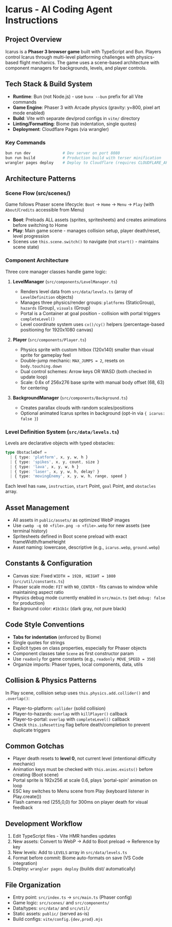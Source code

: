 # Icarus - AI Coding Agent Instructions

## Project Overview
Icarus is a **Phaser 3 browser game** built with TypeScript and Bun. Players control Icarus through multi-level platforming challenges with physics-based flight mechanics. The game uses a scene-based architecture with component managers for backgrounds, levels, and player controls.

## Tech Stack & Build System
- **Runtime**: Bun (not Node.js) - use `bunx --bun` prefix for all Vite commands
- **Game Engine**: Phaser 3 with Arcade physics (gravity: y=800, pixel art mode enabled)
- **Build**: Vite with separate dev/prod configs in `vite/` directory
- **Linting/Formatting**: Biome (tab indentation, single quotes)
- **Deployment**: Cloudflare Pages (via wrangler)

### Key Commands
```bash
bun run dev              # Dev server on port 8080
bun run build            # Production build with terser minification
wrangler pages deploy    # Deploy to Cloudflare (requires CLOUDFLARE_API_TOKEN & CLOUDFLARE_ACCOUNT_ID env vars)
```

## Architecture Patterns

### Scene Flow (src/scenes/)
Game follows Phaser scene lifecycle: `Boot` → `Home` → `Menu` → `Play` (with `About`/`Credits` accessible from Menu)
- **Boot**: Preloads ALL assets (sprites, spritesheets) and creates animations before switching to Home
- **Play**: Main game scene - manages collision setup, player death/reset, level progression
- Scenes use `this.scene.switch()` to navigate (not `start()` - maintains scene state)

### Component Architecture
Three core manager classes handle game logic:

1. **LevelManager** (`src/components/LevelManager.ts`)
   - Renders level data from `src/data/levels.ts` (array of `LevelDefinition` objects)
   - Manages three physics/render groups: `platforms` (StaticGroup), `hazards` (Group), `visuals` (Group)
   - Portal is a Container at goal position - collision with portal triggers `completeLevel()`
   - Level coordinate system uses `cx()/cy()` helpers (percentage-based positioning for 1920x1080 canvas)

2. **Player** (`src/components/Player.ts`)
   - Physics sprite with custom hitbox (120x140) smaller than visual sprite for gameplay feel
   - Double-jump mechanic: `MAX_JUMPS = 2`, resets on `body.touching.down`
   - Dual control schemes: Arrow keys OR WASD (both checked in update loop)
   - Scale: 0.6x of 256x276 base sprite with manual body offset (68, 63) for centering

3. **BackgroundManager** (`src/components/Background.ts`)
   - Creates parallax clouds with random scales/positions
   - Optional animated Icarus sprites in background (opt-in via `{ icarus: false }`)

### Level Definition System (`src/data/levels.ts`)
Levels are declarative objects with typed obstacles:
```typescript
type ObstacleDef =
  | { type: 'platform', x, y, w, h }
  | { type: 'spikes', x, y, count, size }
  | { type: 'lava', x, y, w, h }
  | { type: 'laser', x, y, w, h, delay? }
  | { type: 'movingEnemy', x, y, w, h, range, speed }
```
Each level has `name`, `instruction`, `start` Point, `goal` Point, and `obstacles` array.

## Asset Management
- All assets in `public/assets/` as optimized WebP images
- Use `cwebp -q 60 <file>.png -o <file>.webp` for new assets (see terminal history)
- Spritesheets defined in Boot scene preload with exact frameWidth/frameHeight
- Asset naming: lowercase, descriptive (e.g., `icarus.webp`, `ground.webp`)

## Constants & Configuration
- Canvas size: Fixed `WIDTH = 1920, HEIGHT = 1080` (`src/util/constants.ts`)
- Phaser scale mode: `FIT` with `NO_CENTER` - fits canvas to window while maintaining aspect ratio
- Physics debug mode currently enabled in `src/main.ts` (set `debug: false` for production)
- Background color: `#1b1b1c` (dark gray, not pure black)

## Code Style Conventions
- **Tabs for indentation** (enforced by Biome)
- Single quotes for strings
- Explicit types on class properties, especially for Phaser objects
- Component classes take `Scene` as first constructor param
- Use `readonly` for game constants (e.g., `readonly MOVE_SPEED = 350`)
- Organize imports: Phaser types, local components, data, utils

## Collision & Physics Patterns
In Play scene, collision setup uses `this.physics.add.collider()` and `.overlap()`:
- Player-to-platform: `collider` (solid collision)
- Player-to-hazards: `overlap` with `killPlayer()` callback
- Player-to-portal: `overlap` with `completeLevel()` callback
- Check `this.isResetting` flag before death/completion to prevent duplicate triggers

## Common Gotchas
- Player death resets to **level 0**, not current level (intentional difficulty mechanic)
- Animation keys must be checked with `this.anims.exists()` before creating (Boot scene)
- Portal sprite is 192x256 at scale 0.6, plays 'portal-spin' animation on loop
- ESC key switches to Menu scene from Play (keyboard listener in Play.create())
- Flash camera red (255,0,0) for 300ms on player death for visual feedback

## Development Workflow
1. Edit TypeScript files - Vite HMR handles updates
2. New assets: Convert to WebP → Add to Boot preload → Reference by key
3. New levels: Add to `LEVELS` array in `src/data/levels.ts`
4. Format before commit: Biome auto-formats on save (VS Code integration)
5. Deploy: `wrangler pages deploy` (builds dist/ automatically)

## File Organization
- Entry point: `src/index.ts` → `src/main.ts` (Phaser config)
- Game logic: `src/scenes/` and `src/components/`
- Data/types: `src/data/` and `src/util/`
- Static assets: `public/` (served as-is)
- Build configs: `vite/config.{dev,prod}.mjs`
